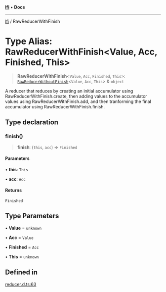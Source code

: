 [**lfi**](../readme.md) • **Docs**

---

[lfi](../globals.md) / RawReducerWithFinish

# Type Alias: RawReducerWithFinish\<Value, Acc, Finished, This\>

> **RawReducerWithFinish**\<`Value`, `Acc`, `Finished`, `This`\>:
> [`RawReducerWithoutFinish`](RawReducerWithoutFinish.md)\<`Value`, `Acc`,
> `This`\> & `object`

A reducer that reduces by creating an initial accumulator using
RawReducerWithFinish.create, then adding values to the accumulator values using
RawReducerWithFinish.add, and then tranforming the final accumulator using
RawReducerWithFinish.finish.

## Type declaration

### finish()

> **finish**: (`this`, `acc`) => `Finished`

#### Parameters

• **this**: `This`

• **acc**: `Acc`

#### Returns

`Finished`

## Type Parameters

• **Value** = `unknown`

• **Acc** = `Value`

• **Finished** = `Acc`

• **This** = `unknown`

## Defined in

[reducer.d.ts:63](https://github.com/TomerAberbach/lfi/blob/dd796c78d3ff68ae7bf4a0272b3cbeca688438e7/src/operations/reducer.d.ts#L63)
